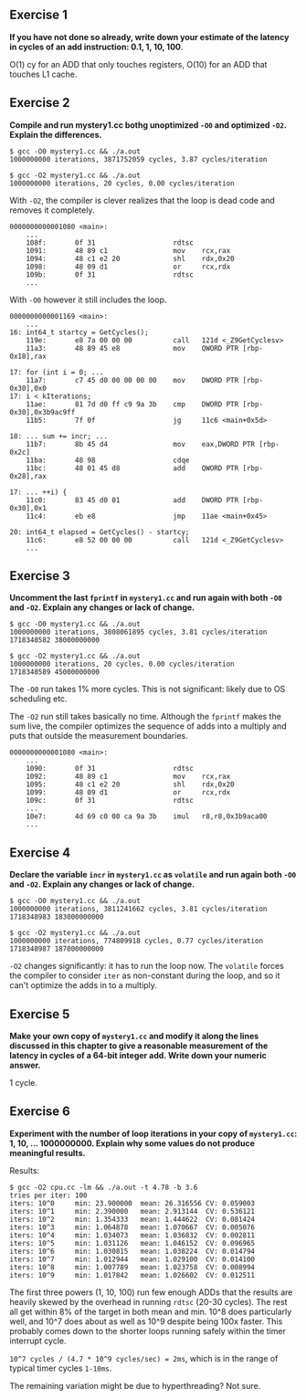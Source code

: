 ## Exercise 1
**If you have not done so already, write down your estimate of the latency in
cycles of an add instruction: 0.1, 1, 10, 100**.

O(1) cy for an ADD that only touches registers, O(10) for an ADD that touches
L1 cache.


## Exercise 2
**Compile and run mystery1.cc bothg unoptimized `-O0` and optimized `-O2`.
Explain the differences.**

```
$ gcc -O0 mystery1.cc && ./a.out
1000000000 iterations, 3871752059 cycles, 3.87 cycles/iteration

$ gcc -O2 mystery1.cc && ./a.out
1000000000 iterations, 20 cycles, 0.00 cycles/iteration
```

With `-O2`, the compiler is clever realizes that the loop is dead code and
removes it completely.

```
0000000000001080 <main>:
    ...
    108f:       0f 31                   rdtsc
    1091:       48 89 c1                mov    rcx,rax
    1094:       48 c1 e2 20             shl    rdx,0x20
    1098:       48 09 d1                or     rcx,rdx
    109b:       0f 31                   rdtsc
    ...
```

With `-O0` however it still includes the loop.

```
0000000000001169 <main>:
    ...
16: int64_t startcy = GetCycles();
    119e:       e8 7a 00 00 00          call   121d <_Z9GetCyclesv>
    11a3:       48 89 45 e8             mov    QWORD PTR [rbp-0x18],rax

17: for (int i = 0; ...
    11a7:       c7 45 d0 00 00 00 00    mov    DWORD PTR [rbp-0x30],0x0
17: i < kIterations;
    11ae:       81 7d d0 ff c9 9a 3b    cmp    DWORD PTR [rbp-0x30],0x3b9ac9ff
    11b5:       7f 0f                   jg     11c6 <main+0x5d>

18: ... sum += incr; ...
    11b7:       8b 45 d4                mov    eax,DWORD PTR [rbp-0x2c]
    11ba:       48 98                   cdqe
    11bc:       48 01 45 d8             add    QWORD PTR [rbp-0x28],rax

17: ... ++i) {
    11c0:       83 45 d0 01             add    DWORD PTR [rbp-0x30],0x1
    11c4:       eb e8                   jmp    11ae <main+0x45>

20: int64_t elapsed = GetCycles() - startcy;
    11c6:       e8 52 00 00 00          call   121d <_Z9GetCyclesv>
    ...
```


## Exercise 3
**Uncomment the last `fprintf` in `mystery1.cc` and run again with both `-O0`
and `-O2`. Explain any changes or lack of change.**

```
$ gcc -O0 mystery1.cc && ./a.out
1000000000 iterations, 3808061895 cycles, 3.81 cycles/iteration
1718348582 38000000000

$ gcc -O2 mystery1.cc && ./a.out
1000000000 iterations, 20 cycles, 0.00 cycles/iteration
1718348589 45000000000
```

The `-O0` run takes 1% more cycles. This is not significant: likely due to OS
scheduling etc.

The `-O2` run still takes basically no time. Although the `fprintf` makes the
sum live, the compiler optimizes the sequence of adds into a multiply and puts
that outside the measurement boundaries.

```
0000000000001080 <main>:
    ...
    1090:       0f 31                   rdtsc
    1092:       48 89 c1                mov    rcx,rax
    1095:       48 c1 e2 20             shl    rdx,0x20
    1099:       48 09 d1                or     rcx,rdx
    109c:       0f 31                   rdtsc
    ...
    10e7:       4d 69 c0 00 ca 9a 3b    imul   r8,r8,0x3b9aca00
    ...
```


## Exercise 4
**Declare the variable `incr` in `mystery1.cc` as `volatile` and run again both
`-O0` and `-O2`. Explain any changes or lack of change.**

```
$ gcc -O0 mystery1.cc && ./a.out
1000000000 iterations, 3811241662 cycles, 3.81 cycles/iteration
1718348983 183000000000

$ gcc -O2 mystery1.cc && ./a.out
1000000000 iterations, 774809918 cycles, 0.77 cycles/iteration
1718348987 187000000000
```

`-O2` changes significantly: it has to run the loop now. The `volatile` forces
the compiler to consider `iter` as non-constant during the loop, and so it can't
optimize the adds in to a multiply.

## Exercise 5
**Make your own copy of `mystery1.cc` and modify it along the lines discussed
in this chapter to give a reasonable measurement of the latency in cycles of a
64-bit integer add. Write down your numeric answer.**

1 cycle.


## Exercise 6
**Experiment with the number of loop iterations in your copy of `mystery1.cc`:
1, 10, ... 1000000000. Explain why some values do not produce meaningful
results.**

Results:

```
$ gcc -O2 cpu.cc -lm && ./a.out -t 4.78 -b 3.6
tries per iter: 100
iters: 10^0     min: 23.900000  mean: 26.316556 CV: 0.059003
iters: 10^1     min: 2.390000   mean: 2.913144  CV: 0.536121
iters: 10^2     min: 1.354333   mean: 1.444622  CV: 0.081424
iters: 10^3     min: 1.064878   mean: 1.070667  CV: 0.005076
iters: 10^4     min: 1.034073   mean: 1.036832  CV: 0.002811
iters: 10^5     min: 1.031126   mean: 1.046152  CV: 0.096965
iters: 10^6     min: 1.030815   mean: 1.038224  CV: 0.014794
iters: 10^7     min: 1.012944   mean: 1.029100  CV: 0.014100
iters: 10^8     min: 1.007789   mean: 1.023758  CV: 0.008994
iters: 10^9     min: 1.017842   mean: 1.026602  CV: 0.012511
```

The first three powers (1, 10, 100) run few enough ADDs that the results are
heavily skewed by the overhead in running `rdtsc` (20-30 cycles). The rest all
get within 8% of the target in both mean and min. 10^8 does particularly well,
and 10^7 does about as well as 10^9 despite being 100x faster.
This probably comes down to the shorter loops running safely within the timer
interrupt cycle.

`10^7 cycles / (4.7 * 10^9 cycles/sec) = 2ms`, which is in the range of typical
timer cycles `1-10ms`.

The remaining variation might be due to hyperthreading? Not sure.


